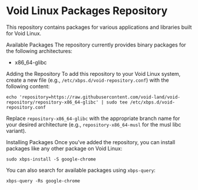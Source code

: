 # Void Linux Packages Repository
This repository contains packages for various applications and libraries built for Void Linux.

Available Packages
The repository currently provides binary packages for the following architectures:

- x86_64-glibc

Adding the Repository
To add this repository to your Void Linux system, create a new file (e.g., `/etc/xbps.d/void-repository.conf`) with the following content:

```
echo 'repository=https://raw.githubusercontent.com/void-land/void-repository/repository-x86_64-glibc' | sudo tee /etc/xbps.d/void-repository.conf
```

Replace `repository-x86_64-glibc` with the appropriate branch name for your desired architecture (e.g., `repository-x86_64-musl` for the musl libc variant).

Installing Packages
Once you've added the repository, you can install packages like any other package on Void Linux:

```
sudo xbps-install -S google-chrome
```

You can also search for available packages using `xbps-query`:

```
xbps-query -Rs google-chrome
```